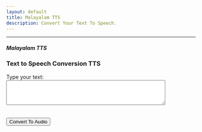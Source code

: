 ```yaml
---
layout: default
title: Malayalam TTS
description: Convert Your Text To Speech.
---
```


<link rel="stylesheet" href="styles.css">

<hr class="centered-line">
<h5 class="centered-text">Malayalam TTS</h5> <!-- Adjust the font size -->


<h3>Text to Speech Conversion TTS</h3>

<form action="process-text" method="post">
  <label for="text-input">Type your text:</label>
  <textarea id="text-input" name="user-text" rows="4" cols="50"></textarea>
  <br><br><br>
  <button type="submit" class="btn btn-custom">Convert To Audio</button>
</form>


